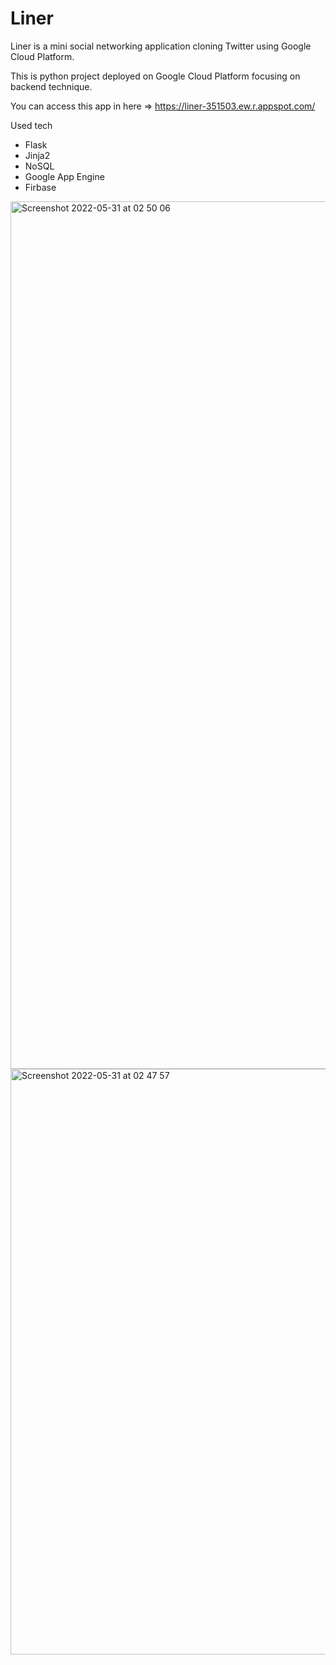 # Liner
Liner is a mini social networking application cloning Twitter using Google Cloud Platform.

This is python project deployed on Google Cloud Platform focusing on backend technique. 

You can access this app in here => https://liner-351503.ew.r.appspot.com/

Used tech
- Flask
- Jinja2
- NoSQL
- Google App Engine
- Firbase


<img width="1388" alt="Screenshot 2022-05-31 at 02 50 06" src="https://user-images.githubusercontent.com/94742043/171077089-74e443e1-f1a5-4253-bd6b-82b65654d5a9.png">


<img width="937" alt="Screenshot 2022-05-31 at 02 47 57" src="https://user-images.githubusercontent.com/94742043/171077120-9f880799-6d1a-4e7d-a506-e45422436980.png">
